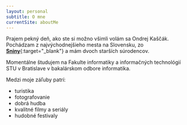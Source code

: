 ```yaml
---
layout: personal
subtitle: O mne
currentSite: aboutMe
---
```


Prajem pekný deň, ako ste si možno všimli volám sa Ondrej Kaščák. Pochádzam z najvýchodnejšieho mesta na Slovensku, zo [**Sniny**][snina]{:target="_blank"} a  mám dvoch starších súrodencov.

Momentálne študujem na Fakulte informatiky a informačných technológií STU v Bratislave v bakalárskom odbore informatika.

Medzi moje záľuby patrí:
* turistika
* fotografovanie
* dobrá hudba
* kvalitné filmy a seriály
* hudobné festivaly

<!-- {% google_map src="_data/my_points" width="100%" %} -->

[snina]: http://www.snina.sk/
